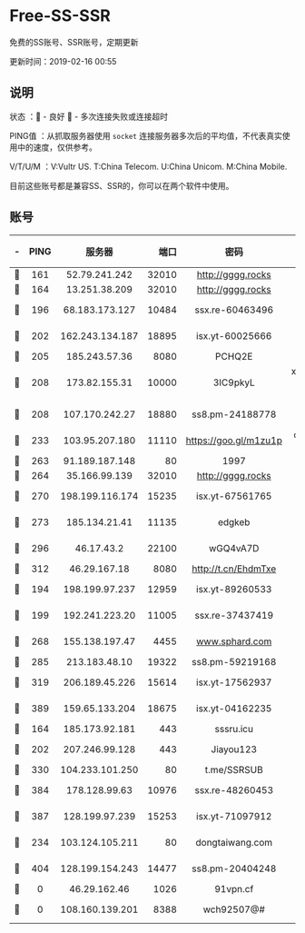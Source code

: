 # Free-SS-SSR

免费的SS账号、SSR账号，定期更新

更新时间：2019-02-16 00:55

## 说明

状态     ：🙂 - 良好 🙁 - 多次连接失败或连接超时

PING值   ：从抓取服务器使用 `socket` 连接服务器多次后的平均值，不代表真实使用中的速度，仅供参考。

V/T/U/M  ：V:Vultr US. T:China Telecom. U:China Unicom. M:China Mobile.

目前这些账号都是兼容SS、SSR的，你可以在两个软件中使用。

## 账号

|-|PING|服务器|端口|密码|加密方式|区域|V/T/U/M|
|:----:|:----:|:-----:|-----:|:----:|:----:|:----:|:----:|
|🙂|161|52.79.241.242|32010|http://gggg.rocks|chacha20|KR|9↑/9↑/8↑/9↑|
|🙂|164|13.251.38.209|32010|http://gggg.rocks|chacha20|SG|10↑/10↑/10↑/9↑|
|🙂|196|68.183.173.127|10484|ssx.re-60463496|aes-256-cfb|US|7↑/7↑/6↑/7↑|
|🙂|202|162.243.134.187|18895|isx.yt-60025666|aes-256-cfb|US|9↑/9↑/9↑/9↑|
|🙂|205|185.243.57.36|8080|PCHQ2E|rc4-md5|US|9↓/9↓/10↑/10↑|
|🙂|208|173.82.155.31|10000|3IC9pkyL|xchacha20-ietf-poly1305|US|6↓/8↑/8↑/8↑|
|🙂|208|107.170.242.27|18880|ss8.pm-24188778|aes-256-cfb|US|7↑/7↑/6↑/7↑|
|🙂|233|103.95.207.180|11110|https://goo.gl/m1zu1p|chacha20-ietf|US|8↑/9↑/9↑/9↑|
|🙂|263|91.189.187.148|80|1997|chacha20|US|10↑/10↑/10↑/10↑|
|🙂|264|35.166.99.139|32010|http://gggg.rocks|chacha20|US|10↑/10↑/10↑/10↑|
|🙂|270|198.199.116.174|15235|isx.yt-67561765|aes-256-cfb|US|9↑/9↑/9↑/9↑|
|🙂|273|185.134.21.41|11135|edgkeb|aes-256-cfb|GB|10↑/10↑/10↑/10↑|
|🙂|296|46.17.43.2|22100|wGQ4vA7D|aes-256-gcm|RU|5↓/10↑/10↑/10↑|
|🙂|312|46.29.167.18|8080|http://t.cn/EhdmTxe|rc4-md5|RU|10↑/9↑/7↑/9↑|
|🙂|194|198.199.97.237|12959|isx.yt-89260533|aes-256-cfb|US|9↑/9↑/9↑/9↑|
|🙂|199|192.241.223.20|11005|ssx.re-37437419|aes-256-cfb|US|7↑/7↑/6↑/7↑|
|🙂|268|155.138.197.47|4455|www.sphard.com|aes-256-cfb|US|7↑/8↑/10↑/9↑|
|🙂|285|213.183.48.10|19322|ss8.pm-59219168|rc4-md5|RU|7↑/7↑/6↑/7↑|
|🙂|319|206.189.45.226|15614|isx.yt-17562937|aes-256-cfb|SG|9↑/9↑/9↑/9↑|
|🙂|389|159.65.133.204|18675|isx.yt-04162235|aes-256-cfb|SG|9↑/9↑/9↑/9↑|
|🙂|164|185.173.92.181|443|sssru.icu|rc4-md5|RU|10↑/10↑/7↑/10↑|
|🙂|202|207.246.99.128|443|Jiayou123|aes-256-cfb|US|9↑/9↑/9↑/10↑|
|🙂|330|104.233.101.250|80|t.me/SSRSUB|rc4-md5|CA|10↑/10↑/10↑/10↑|
|🙂|384|178.128.99.63|10976|ssx.re-48260453|aes-256-cfb|SG|7↑/7↑/6↑/7↑|
|🙂|387|128.199.97.239|15253|isx.yt-71097912|aes-256-cfb|SG|9↑/9↑/9↑/9↑|
|🙁|234|103.124.105.211|80|dongtaiwang.com|aes-256-cfb|US|10↑/10↑/10↑/10↑|
|🙁|404|128.199.154.243|14477|ss8.pm-20404248|aes-256-cfb|SG|7↑/7↑/6↑/7↑|
|🙁|0|46.29.162.46|1026|91vpn.cf|rc4-md5|RU|10↑/10↑/8↑/10↑|
|🙁|0|108.160.139.201|8388|wch92507@#|aes-256-cfb|JP|3↓/9↓/10↑/9↓|
